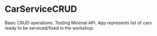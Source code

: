 # CarServiceCRUD
Basic CRUD operations. Testing Minimal API. App represents list of cars ready to be serviced/fixed in the workshop.
